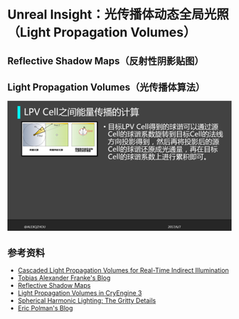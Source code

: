 # Unreal Insight：光传播体动态全局光照（Light Propagation Volumes）

## Reflective Shadow Maps（反射性阴影贴图）

## Light Propagation Volumes（光传播体算法）

![](images/lpv/lpv_propagate.png)

## 参考资料

* [Cascaded Light Propagation Volumes for Real-Time Indirect Illumination][1]
* [Tobias Alexander Franke's Blog][2]
* [Reflective Shadow Maps][3]
* [Light Propagation Volumes in CryEngine 3][4]
* [Spherical Harmonic Lighting: The Gritty Details][5]
* [Eric Polman's Blog][6]

[1]:https://pdfs.semanticscholar.org/24aa/f35de490996b7d4d43e2cdc63f60a2a00b89.pdf
[2]:http://www.tobias-franke.eu
[3]:https://classes.soe.ucsc.edu/cmps160/Spring13/proposal/mijallen/proposal/media/p203-dachsbacher.pdf
[4]:http://www.crytek.com/download/Light_Propagation_Volumes.pdf
[5]:http://silviojemma.com/public/papers/lighting/spherical-harmonic-lighting.pdf
[6]:http://ericpolman.com/light-propagation-volumes/
